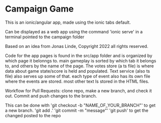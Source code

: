 # Campaign Game

This is an ionic/angular app, made using the ionic tabs default.  

Can be displayed as a web app using the command 'ionic serve' in a terminal pointed to the campaign folder

Based on an idea from Jonas Linde, Copyright 2022 all rights reserved.

Code for the app pages is found in the src/app folder and is organized by which page it belonngs to. main gameplay is sorted by which tab it belongs to, and others by the name of the page. The votes store (a ts file) is where data about game state/score is held and populated. Text service (also ts file) also serves up some of that. each type of event also has its own file where the events are stored. most other text Is stored in the HTML files. 


Workflow for Pull Requests: clone repo, make a new branch, and check it out. Commit and push changes to the branch. 

This can be done with 'git checkout -b "NAME_OF_YOUR_BRANCH"' to get a new branch. 'git add .' 'git commit -m "message"' 'git push' to get the changed posted to the repo